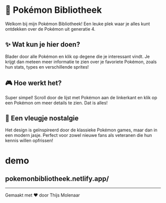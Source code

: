 # 🌟 Pokémon Bibliotheek

Welkom bij mijn Pokémon Bibliotheek! Een leuke plek waar je alles kunt ontdekken over de Pokémon uit generatie 4. 

## ✨ Wat kun je hier doen?
Blader door alle Pokémon en klik op degene die je interessant vindt. Je krijgt dan meteen meer informatie te zien over je favoriete Pokémon, zoals hun stats, types en verschillende sprites!

## 🎮 Hoe werkt het?
Super simpel! Scroll door de lijst met Pokémon aan de linkerkant en klik op een Pokémon om meer details te zien. Dat is alles!

## 🎨 Een vleugje nostalgie
Het design is geïnspireerd door de klassieke Pokémon games, maar dan in een modern jasje. Perfect voor zowel nieuwe fans als veteranen die hun kennis willen opfrissen!

# demo
## pokemonbibliotheek.netlify.app/

---
Gemaakt met ❤️ door Thijs Molenaar

